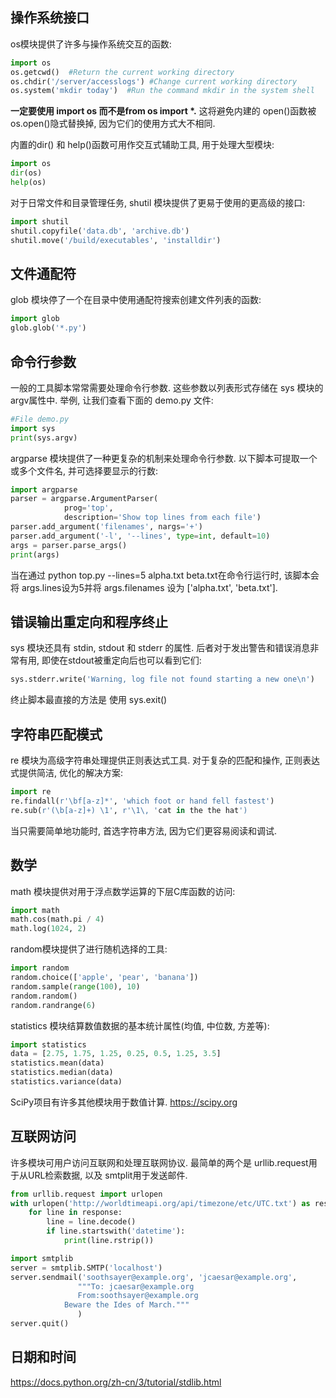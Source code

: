 ## 操作系统接口
os模块提供了许多与操作系统交互的函数:
```python
import os
os.getcwd()  #Return the current working directory
os.chdir('/server/accesslogs') #Change current working directory
os.system('mkdir today')  #Run the command mkdir in the system shell
```
**一定要使用 import os 而不是from os import \*.**
这将避免内建的 open()函数被 os.open()隐式替换掉, 因为它们的使用方式大不相同.

内置的dir() 和 help()函数可用作交互式辅助工具, 用于处理大型模块:
```python
import os
dir(os)
help(os)
```

对于日常文件和目录管理任务, shutil 模块提供了更易于使用的更高级的接口:
```python
import shutil
shutil.copyfile('data.db', 'archive.db')
shutil.move('/build/executables', 'installdir')
```

## 文件通配符
glob 模块停了一个在目录中使用通配符搜索创建文件列表的函数:
```python
import glob
glob.glob('*.py')
```

## 命令行参数
一般的工具脚本常常需要处理命令行参数. 
这些参数以列表形式存储在 sys 模块的argv属性中.
举例, 让我们查看下面的 demo.py 文件:
```python
#File demo.py
import sys
print(sys.argv)
```

argparse 模块提供了一种更复杂的机制来处理命令行参数.
以下脚本可提取一个或多个文件名, 并可选择要显示的行数:
```python
import argparse
parser = argparse.ArgumentParser(
			prog='top',
			description='Show top lines from each file') 
parser.add_argument('filenames', nargs='+')
parser.add_argument('-l', '--lines', type=int, default=10)
args = parser.parse_args()
print(args)
```
当在通过 python top.py --lines=5 alpha.txt beta.txt在命令行运行时, 该脚本会将 args.lines设为5并将 args.filenames 设为 \['alpha.txt', 'beta.txt'].

## 错误输出重定向和程序终止
sys 模块还具有 stdin, stdout 和 stderr 的属性. 后者对于发出警告和错误消息非常有用, 即使在stdout被重定向后也可以看到它们:
```python
sys.stderr.write('Warning, log file not found starting a new one\n')
```
终止脚本最直接的方法是 使用 sys.exit()

## 字符串匹配模式
re 模块为高级字符串处理提供正则表达式工具.
对于复杂的匹配和操作, 正则表达式提供简洁, 优化的解决方案:
```python
import re
re.findall(r'\bf[a-z]*', 'which foot or hand fell fastest')
re.sub(r'(\b[a-z]+) \1', r'\1\, 'cat in the the hat')
```
当只需要简单地功能时, 首选字符串方法, 因为它们更容易阅读和调试.

## 数学
math 模块提供对用于浮点数学运算的下层C库函数的访问:
```python
import math
math.cos(math.pi / 4)
math.log(1024, 2)
```
random模块提供了进行随机选择的工具:
```python
import random
random.choice(['apple', 'pear', 'banana'])
random.sample(range(100), 10)
random.random()
random.randrange(6)
```
statistics 模块结算数值数据的基本统计属性(均值, 中位数, 方差等):
```python
import statistics
data = [2.75, 1.75, 1.25, 0.25, 0.5, 1.25, 3.5]
statistics.mean(data)
statistics.median(data)
statistics.variance(data)
```
SciPy项目有许多其他模块用于数值计算. https://scipy.org

## 互联网访问
许多模块可用户访问互联网和处理互联网协议.
最简单的两个是 urllib.request用于从URL检索数据, 以及 smtplit用于发送邮件.
```python
from urllib.request import urlopen
with urlopen('http://worldtimeapi.org/api/timezone/etc/UTC.txt') as response:
	for line in response:
		line = line.decode()
		if line.startswith('datetime'):
			print(line.rstrip())

import smtplib
server = smtplib.SMTP('localhost')
server.sendmail('soothsayer@example.org', 'jcaesar@example.org',
			   """To: jcaesar@example.org
			   From:soothsayer@example.org
			Beware the Ides of March."""   
			   )
server.quit()
```

## 日期和时间
https://docs.python.org/zh-cn/3/tutorial/stdlib.html
